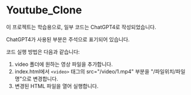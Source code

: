 # Youtube_Clone

이 프로젝트는 학습용으로, 일부 코드는 ChatGPT4로 작성되었습니다. 

ChatGPT4가 사용된 부분은 주석으로 표기되어 있습니다.

코드 실행 방법은 다음과 같습니다:
1. video 폴더에 원하는 영상 파일을 추가합니다.
2. index.html에서 `<video>` 태그의 src="/video/1.mp4" 부분을 "/파일위치/파일명"으로 변경합니다.
3. 변경된 HTML 파일을 열어 실행합니다.
